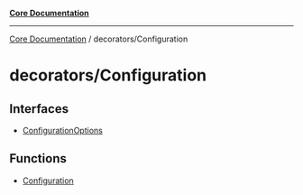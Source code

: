 [**Core Documentation**](../../README.md)

***

[Core Documentation](../../README.md) / decorators/Configuration

# decorators/Configuration

## Interfaces

- [ConfigurationOptions](interfaces/ConfigurationOptions.md)

## Functions

- [Configuration](functions/Configuration.md)
